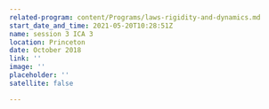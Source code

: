 ```yaml
---
related-program: content/Programs/laws-rigidity-and-dynamics.md
start_date_and_time: 2021-05-20T10:28:51Z
name: session 3 ICA 3
location: Princeton
date: October 2018
link: ''
image: ''
placeholder: ''
satellite: false

---
```

